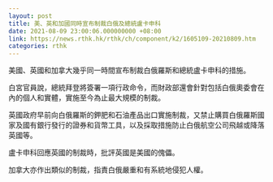```yaml
---
layout: post
title: 美、英和加國同時宣布制裁白俄及總統盧卡申科
date: 2021-08-09 23:00:06.000000000 +08:00
link: https://news.rthk.hk/rthk/ch/component/k2/1605109-20210809.htm
categories: rthk
---
```


美國、英國和加拿大幾乎同一時間宣布制裁白俄羅斯和總統盧卡申科的措施。

白宮官員說，總統拜登將簽署一項行政命令，而財政部還會針對包括白俄奧委會在內的個人和實體，實施至今為止最大規模的制裁。 

英國政府早前向白俄羅斯的鉀肥和石油產品出口實施制裁，又禁止購買白俄羅斯國家及國有銀行發行的證券和貨幣工具，以及採取措施防止白俄航空公司飛越或降落英國等。

盧卡申科回應英國的制裁時，批評英國是美國的傀儡。

加拿大亦作出類似的制裁，指責白俄嚴重和有系統地侵犯人權。
